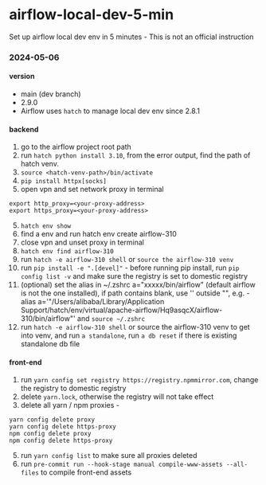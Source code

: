 # airflow-local-dev-5-min
Set up airflow local dev env in 5 minutes - This is not an official instruction

### 2024-05-06
#### version
*  main (dev branch)
*  2.9.0
*  Airflow uses `hatch` to manage local dev env since 2.8.1

#### backend
1. go to the airflow project root path
2. run `hatch python install 3.10`, from the error output, find the path of hatch venv.
3. `source <hatch-venv-path>/bin/activate`
4. `pip install httpx[socks]`
5. open vpn and set network proxy in terminal
```shell
export http_proxy=<your-proxy-address>
export https_proxy=<your-proxy-address>
```
5. `hatch env show`
6. find a env and run hatch env create airflow-310
7. close vpn and unset proxy in terminal
8. `hatch env find airflow-310`
9. run `hatch -e airflow-310 shell` or `source the airflow-310 venv`
10. run `pip install -e ".[devel]"` - before running pip install, run `pip config list -v` and make sure the registry is set to domestic registry
11. (optional) set the alias in ~/.zshrc a="xxxxx/bin/airflow"  (default airflow is not the one installed), if path contains blank, use '' outside "", e.g. - alias a='"/Users/alibaba/Library/Application Support/hatch/env/virtual/apache-airflow/Hq9asqcX/airflow-310/bin/airflow"' and `source ~/.zshrc`
12. run `hatch -e airflow-310 shell` or source the airflow-310 venv to get into venv, and run `a standalone`, run `a db reset` if there is existing standalone db file

#### front-end
1. run `yarn config set registry https://registry.npmmirror.com`, change the registry to domestic registry
2. delete `yarn.lock`, otherwise the registry will not take effect
3. delete all yarn / npm proxies -
```shell
yarn config delete proxy
yarn config delete https-proxy
npm config delete proxy
npm config delete https-proxy
```
5. run `yarn config list` to make sure all proxies deleted
6. run `pre-commit run --hook-stage manual compile-www-assets --all-files` to compile front-end assets
